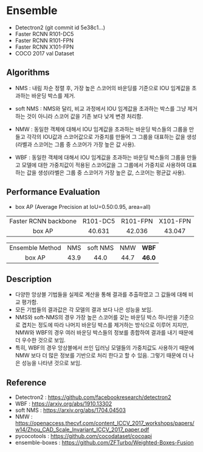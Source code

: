 # Ensemble
- Detectron2 (git commit id 5e38c1...)
- Faster RCNN R101-DC5
- Faster RCNN R101-FPN 
- Faster RCNN X101-FPN 
- COCO 2017 val Dataset


## Algorithms
- NMS : 내림 차순 정렬 후, 가장 높은 스코어의 바운딩를 기준으로 IOU 임계값을 초과하는 바운딩 박스를 제거.


- soft NMS : NMS와 달리, 비교 과정에서 IOU 임계값을 초과하는 박스를 그냥 제거 하는 것이 아니라 스코어 값을 기존 보다 낮게 변경 처리함.


- NMW : 동일한 객체에 대해서 IOU 임계값을 초과하는 바운딩 박스들의 그룹을 만들고 
각각의 IOU값과 스코어값으로 가중치를 만들어 그 그룹을 대표하는 값을 생성(라벨과 스코어는 그룹 중 스코어가 가장 높은 값 사용).


- WBF : 동일한 객체에 대해서 IOU 임계값을 초과하는 바운딩 박스들의 그룹을 만들고 
모델에 대한 가중치값이 적용된 스코어값을 그 그룹에서 가중치로 사용하여 대표하는 값을 생성(라벨은 그룹 중 스코어가 가장 높은 값, 스코어는 평균값 사용).


## Performance Evaluation
- box AP (Average Precision at IoU=0.50:0.95, area=all)

<table border="0"  width="100%">
	<tbody align="center">
		<tr>
			<td>Faster RCNN backbone</td>
            <td>R101-DC5</td>
            <td>R101-FPN</td>
            <td>X101-FPN</td>
		</tr>
		<tr>
			<td>box AP</td>
			<td>40.631</td>
			<td>42.036</td>
			<td>43.047</td>
		</tr>
	</tbody>
</table>


<table border="0"  width="100%">
	<tbody align="center">
		<tr>
			<td>Ensemble Method</td>
            <td>NMS</td>
            <td>soft NMS</td>
            <td>NMW</td>
            <td><strong>WBF</strong></td>
		</tr>
		<tr>
			<td>box AP</td>
			<td>43.9</td>
			<td>44.0</td>
			<td>44.7</td>
			<td><strong>46.0</strong></td>
		</tr>
	</tbody>
</table>

## Description
- 다양한 앙상블 기법들을 실제로 계산을 통해 결과를 추출하였고 그 값들에 대해 비교 평가함.
- 모든 기법들의 결과값은 각 모델의 결과 보다 나은 성능을 보임.
- NMS와 soft-NMS의 경우 가장 높은 스코어를 갖는 바운딩 박스 하나만을 기준으로 겹치는 정도에 따라 나머지 바운딩 박스를 제거하는 방식으로 이루어 지지만, 
NMW와 WBF의 경우 여러 바운딩 박스들의 정보를 종합하여 결과를 내기 때문에 더 우수한 것으로 보임.
- 특히, WBF의 경우 앙상블에서 쓰인 딥러닝 모델들의 가중치값도 사용하기 때문에 NMW 보다 더 많은 정보를 기반으로 처리 한다고 할 수 있음. 
그렇기 때문에 더 나은 성능을 나타낸 것으로 보임.  


## Reference
- Detectron2 : <https://github.com/facebookresearch/detectron2>
- WBF : <https://arxiv.org/abs/1910.13302>
- soft NMS : <https://arxiv.org/abs/1704.04503>
- NMW : <https://openaccess.thecvf.com/content_ICCV_2017_workshops/papers/w14/Zhou_CAD_Scale_Invariant_ICCV_2017_paper.pdf>
- pycocotools : <https://github.com/cocodataset/cocoapi>
- ensemble-boxes : <https://github.com/ZFTurbo/Weighted-Boxes-Fusion>